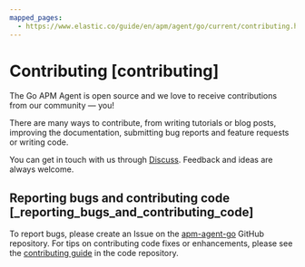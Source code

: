 ```yaml
---
mapped_pages:
  - https://www.elastic.co/guide/en/apm/agent/go/current/contributing.html
---
```


# Contributing [contributing]

The Go APM Agent is open source and we love to receive contributions from our community — you!

There are many ways to contribute, from writing tutorials or blog posts, improving the documentation, submitting bug reports and feature requests or writing code.

You can get in touch with us through [Discuss](https://discuss.elastic.co/c/apm). Feedback and ideas are always welcome.


## Reporting bugs and contributing code [_reporting_bugs_and_contributing_code]

To report bugs, please create an Issue on the [apm-agent-go](https://github.com/elastic/apm-agent-go) GitHub repository. For tips on contributing code fixes or enhancements, please see the [contributing guide](https://github.com/elastic/apm-agent-go/blob/main/CONTRIBUTING.md) in the code repository.

